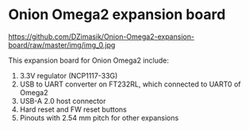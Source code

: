 # Onion Omega2 expansion board

https://github.com/DZimasik/Onion-Omega2-expansion-board/raw/master/img/img_0.jpg

This expansion board for Onion Omega2 include:
1) 3.3V regulator (NCP1117-33G)
2) USB to UART converter on FT232RL, which connected to UART0 of Omega2
3) USB-A 2.0 host connector
4) Hard reset and FW reset buttons 
5) Pinouts with 2.54 mm pitch for other expansions
